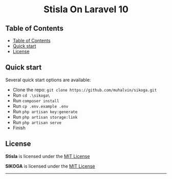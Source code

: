<h1 align="center">Stisla On Laravel 10</h1>

## Table of Contents

- [Table of Contents](#table-of-contents)
- [Quick start](#quick-start)
- [License](#license)

## Quick start

Several quick start options are available:

-   Clone the repo: `git clone https://github.com/muhalvin/sikoga.git`
-   Run `cd .\sikoga\`
-   Run `composer install`
-   Run `cp .env.example .env`
-   Run `php artisan key:generate`
-   Run `php artisan storage:link`
-   Run `php artisan serve`
-   Finish


## License

**Stisla** is licensed under the [MIT License](LICENSE)

**SIKOGA** is licensed under the [MIT License](LICENSE)

---


